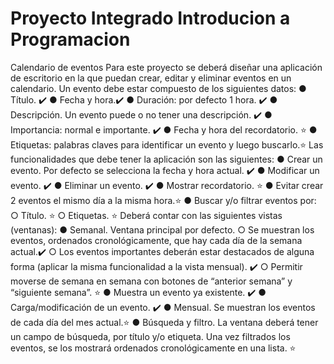 # Proyecto Integrado Introducion a Programacion


Calendario de eventos
Para este proyecto se deberá diseñar una aplicación de escritorio en la que puedan crear,
editar y eliminar eventos en un calendario.
Un evento debe estar compuesto de los siguientes datos:
● Título. ✔️
● Fecha y hora.✔️
● Duración: por defecto 1 hora. ✔️
● Descripción. Un evento puede o no tener una descripción. ✔️
● Importancia: normal e importante. ✔️
● Fecha y hora del recordatorio. ⭐
● Etiquetas: palabras claves para identificar un evento y luego buscarlo.⭐
Las funcionalidades que debe tener la aplicación son las siguientes:
● Crear un evento. Por defecto se selecciona la fecha y hora actual. ✔️
● Modificar un evento. ✔️
● Eliminar un evento. ✔️
● Mostrar recordatorio. ⭐
● Evitar crear 2 eventos el mismo día a la misma hora.⭐
● Buscar y/o filtrar eventos por:
○ Título. ⭐
○ Etiquetas. ⭐
Deberá contar con las siguientes vistas (ventanas):
● Semanal. Ventana principal por defecto.
○ Se muestran los eventos, ordenados cronológicamente, que hay cada día de
la semana actual.✔️
○ Los eventos importantes deberán estar destacados de alguna forma (aplicar
la misma funcionalidad a la vista mensual). ✔️
○ Permitir moverse de semana en semana con botones de “anterior semana” y
“siguiente semana”. ⭐
● Muestra un evento ya existente. ✔️
● Carga/modificación de un evento. ✔️
● Mensual. Se muestran los eventos de cada día del mes actual.⭐
● Búsqueda y filtro. La ventana deberá tener un campo de búsqueda, por título y/o
etiqueta. Una vez filtrados los eventos, se los mostrará ordenados cronológicamente
en una lista. ⭐
